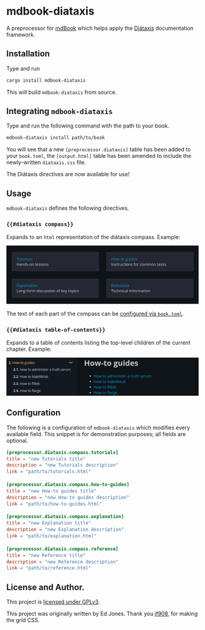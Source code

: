 # mdbook-diataxis

A preprocessor for [mdBook][mdbook] which helps apply the [Diátaxis][diataxis] documentation framework.

## Installation

Type and run

```bash
cargo install mdbook-diataxis
```

This will build `mdbook-diataxis` from source.

## Integrating `mdbook-diataxis`

Type and run the following command with the path to your book.

```bash
mdbook-diataxis install path/to/book
```

You will see that a new `[preprocessor.diataxis]` table has been added to your `book.toml`, the `[output.html]` table has been amended to include the newly-written `diataxis.css` file.

The Diátaxis directives are now available for use!

## Usage

`mdbook-diataxis` defines the following directives.

### `{{#diataxis compass}}`

Expands to an `html` representation of the diátaxis compass.
Example:

![Diátaxis compass output example](img/compass-example.png)

The text of each part of the compass can be [configured via `book.toml`](#configuration).

### `{{#diataxis table-of-contents}}`

Expands to a table of contents listing the top-level children of the current chapter.
Example:

![Table of contents output example](img/toc-example.png)

## Configuration

The following is a configuration of `mdbook-diataxis` which modifies every available field.
This snippet is for demonstration purposes; all fields are optional.

```toml
[preprocessor.diataxis.compass.tutorials]
title = "new Tutorials title"
description = "new Tutorials description"
link = "path/to/tutorials.html"

[preprocessor.diataxis.compass.how-to-guides]
title = "new How-to guides title"
description = "new How-to guides description"
link = "path/to/how-to-guides.html"

[preprocessor.diataxis.compass.explanation]
title = "new Explanation title"
description = "new Explanation description"
link = "path/to/explanation.html"

[preprocessor.diataxis.compass.reference]
title = "new Reference title"
description = "new Reference description"
link = "path/to/reference.html"
```

## License and Author.

This project is [licensed under GPLv3](LICENSE).

This project was originally written by Ed Jones.
Thank you [jf908](https://github.com/jf908), for making the grid CSS.

[diataxis]: https://diataxis.fr
[mdbook]: https://github.com/rust-lang/mdBook
